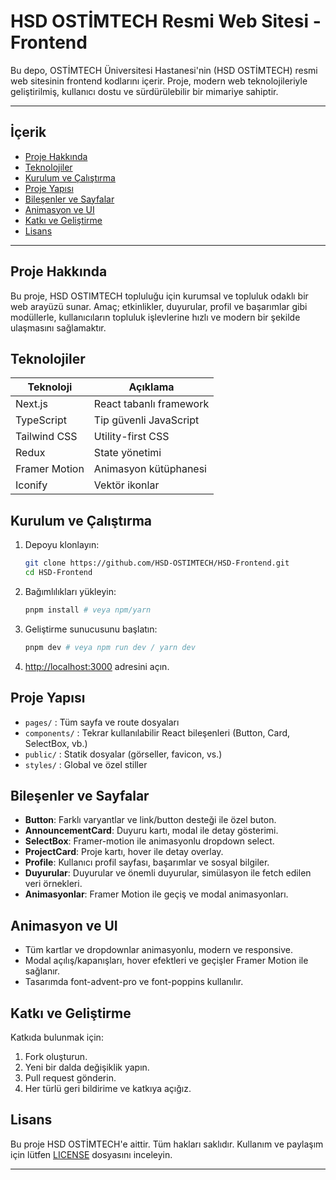 

# HSD OSTİMTECH Resmi Web Sitesi - Frontend

Bu depo, OSTİMTECH Üniversitesi Hastanesi'nin (HSD OSTİMTECH) resmi web sitesinin frontend kodlarını içerir. Proje, modern web teknolojileriyle geliştirilmiş, kullanıcı dostu ve sürdürülebilir bir mimariye sahiptir.

---

## İçerik

- [Proje Hakkında](#proje-hakkında)
- [Teknolojiler](#teknolojiler)
- [Kurulum ve Çalıştırma](#kurulum-ve-çalıştırma)
- [Proje Yapısı](#proje-yapısı)
- [Bileşenler ve Sayfalar](#bileşenler-ve-sayfalar)
- [Animasyon ve UI](#animasyon-ve-ui)
- [Katkı ve Geliştirme](#katkı-ve-geliştirme)
- [Lisans](#lisans)

---

## Proje Hakkında

Bu proje, HSD OSTIMTECH topluluğu için kurumsal ve topluluk odaklı bir web arayüzü sunar. Amaç; etkinlikler, duyurular, profil ve başarımlar gibi modüllerle, kullanıcıların topluluk işlevlerine hızlı ve modern bir şekilde ulaşmasını sağlamaktır.

## Teknolojiler

| Teknoloji      | Açıklama                |
|---------------|-------------------------|
| Next.js       | React tabanlı framework |
| TypeScript    | Tip güvenli JavaScript  |
| Tailwind CSS  | Utility-first CSS       |
| Redux         | State yönetimi          |
| Framer Motion | Animasyon kütüphanesi   |
| Iconify       | Vektör ikonlar          |

## Kurulum ve Çalıştırma

1. Depoyu klonlayın:
   ```bash
   git clone https://github.com/HSD-OSTIMTECH/HSD-Frontend.git
   cd HSD-Frontend
   ```
2. Bağımlılıkları yükleyin:
   ```bash
   pnpm install # veya npm/yarn
   ```
3. Geliştirme sunucusunu başlatın:
   ```bash
   pnpm dev # veya npm run dev / yarn dev
   ```
4. [http://localhost:3000](http://localhost:3000) adresini açın.

## Proje Yapısı

- `pages/` : Tüm sayfa ve route dosyaları
- `components/` : Tekrar kullanılabilir React bileşenleri (Button, Card, SelectBox, vb.)
- `public/` : Statik dosyalar (görseller, favicon, vs.)
- `styles/` : Global ve özel stiller

## Bileşenler ve Sayfalar

- **Button**: Farklı varyantlar ve link/button desteği ile özel buton.
- **AnnouncementCard**: Duyuru kartı, modal ile detay gösterimi.
- **SelectBox**: Framer-motion ile animasyonlu dropdown select.
- **ProjectCard**: Proje kartı, hover ile detay overlay.
- **Profile**: Kullanıcı profil sayfası, başarımlar ve sosyal bilgiler.
- **Duyurular**: Duyurular ve önemli duyurular, simülasyon ile fetch edilen veri örnekleri.
- **Animasyonlar**: Framer Motion ile geçiş ve modal animasyonları.

## Animasyon ve UI

- Tüm kartlar ve dropdownlar animasyonlu, modern ve responsive.
- Modal açılış/kapanışları, hover efektleri ve geçişler Framer Motion ile sağlanır.
- Tasarımda font-advent-pro ve font-poppins kullanılır.

## Katkı ve Geliştirme

Katkıda bulunmak için:

1. Fork oluşturun.
2. Yeni bir dalda değişiklik yapın.
3. Pull request gönderin.
4. Her türlü geri bildirime ve katkıya açığız.

## Lisans

Bu proje HSD OSTİMTECH'e aittir. Tüm hakları saklıdır. Kullanım ve paylaşım için lütfen [LICENSE](LICENSE) dosyasını inceleyin.

---

